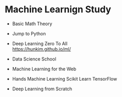 
Machine Learnign Study 
===================

* Basic Math Theory

* Jump to Python


* Deep Learning Zero To All <br>
https://hunkim.github.io/ml/

* Data Science School


* Machine Learning for the Web

* Hands Machine Learning Scikit Learn TensorFlow

* Deep Learning from Scratch


